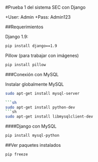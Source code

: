 #Prueba 1 del sistema SEC con Django

+User: Admin
+Pass: Admin123

##Requerimientos

Django 1.9:
```sh
pip install django==1.9
```

Pillow (para trabajar con imágenes)
```sh
pip install pillow
```

###Conexión con MySQL

Instalar globalmente MySQL
```sh
sudo apt-get install mysql-server

```sh
sudo apt-get install python-dev
```sh
sudo apt-get install libmysqlclient-dev
```

####Django con MySQL

```sh
pip install mysql-python
```

##Ver paquetes instalados

```sh
pip freeze
```